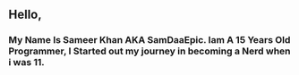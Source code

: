 ## Hello,
### My Name Is Sameer Khan AKA SamDaaEpic. Iam A 15 Years Old Programmer, I Started out my journey in becoming a Nerd when i was 11.
